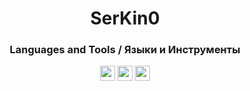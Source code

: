 <h1 align="center"> SerKin0 </h1>

<div align="center">
<h3>Languages and Tools / Языки и Инструменты</h3>
<img src="https://img.shields.io/badge/latex-%23008080.svg?style=for-the-badge&logo=latex&logoColor=white" height=24>
<img src="https://img.shields.io/badge/Jupyter-orange?style=for-the-badge&logo=Jupyter&logoColor=white" height=24>
<img src="https://img.shields.io/badge/Matplotlib-%23ffffff.svg?style=for-the-badge&logo=Matplotlib&logoColor=black" height=24>
</div>
